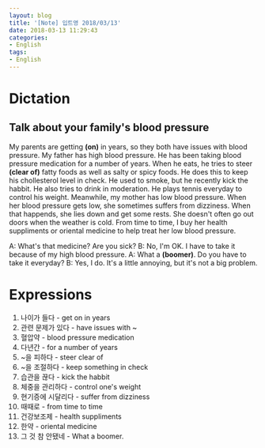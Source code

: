 ```yaml
---
layout: blog
title: '[Note] 입트영 2018/03/13'
date: 2018-03-13 11:29:43
categories: 
- English
tags:
- English
---
```


# Dictation
## Talk about your family's blood pressure

My parents are getting **(on)** in years, so they both have issues with blood pressure. My father has high blood pressure. He has been taking blood pressure medication for a number of years. When he eats, he tries to steer **(clear of)** fatty foods as well as salty or spicy foods. He does this to keep his chollesterol level in check. He used to smoke, but he recently kick the habbit. He also tries to drink in moderation. He plays tennis everyday to control his weight. Meanwhile, my mother has low blood pressure. When her blood pressure gets low, she sometimes suffers from dizziness. When that happends, she lies down and get some rests. She doesn't often go out doors when the weather is cold. From time to time, I buy her health suppliments or oriental medicine to help treat her low blood pressure.

A: What's that medicine? Are you sick?
B: No, I'm OK. I have to take it because of my high blood pressure.
A: What a **(boomer)**. Do you have to take it everyday?
B: Yes, I do. It's a little annoying, but it's not a big problem.

# Expressions
1. 나이가 들다 - get on in years
2. 관련 문제가 있다 - have issues with ~
3. 혈압약 - blood pressure medication
4. 다년간 - for a number of years
5. ~을 피하다 - steer clear of
6. ~을 조절하다 - keep something in check
7. 습관을 끊다 - kick the habbit
8. 체중을 관리하다 - control one's weight
9. 현기증에 시달리다 - suffer from dizziness
10. 때때로 - from time to time
11. 건강보조제 - health suppliments
12. 한약 - oriental medicine
13. 그 것 참 안됐네 - What a boomer.

